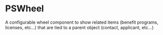 # PSWheel
A configurable wheel component to show related items (benefit programs, licenses, etc...) that are tied to a parent object (contact, applicant, etc...)
